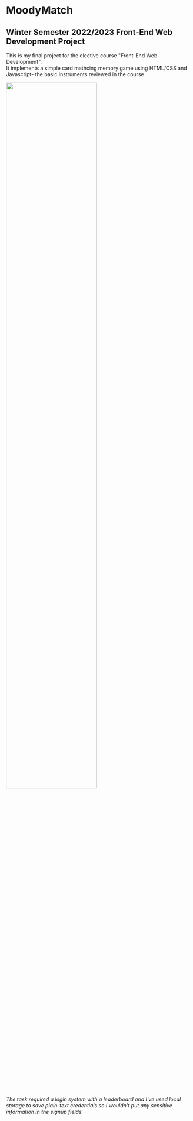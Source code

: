 <h1> MoodyMatch </h1>

<h2>Winter Semester 2022/2023 Front-End Web Development Project</h2>

<p>This is my final project for the elective course "Front-End Web Development". <br> 
It implements a simple card mathcing memory game using HTML/CSS and Javascript- the basic instruments reviewed in the course <br>
</p>

<img src="https://github.com/Wo11and/MemoryGame/assets/93873508/49cb4473-5c22-474b-8693-d3b859706414" width = 70%>

<i> The task required a login system with a leaderboard and I've used local storage to save plain-text credentials so I wouldn't put any sensitive information in the signup fields. </i>

